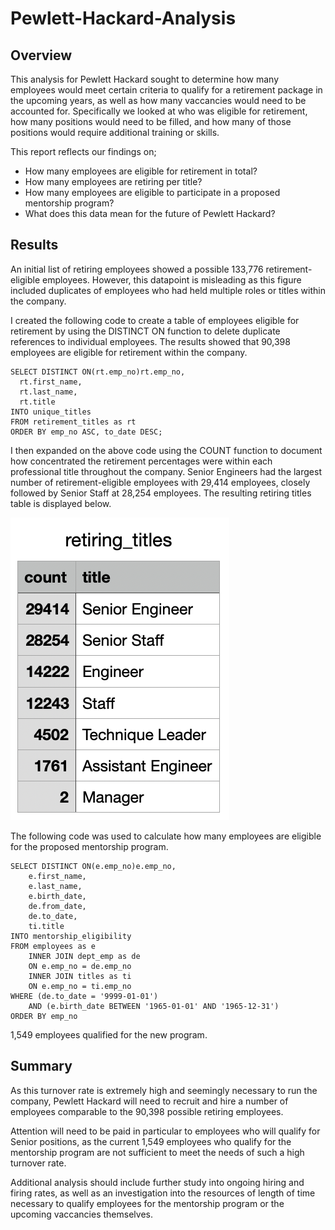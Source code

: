 # Pewlett-Hackard-Analysis

## Overview 

This analysis for Pewlett Hackard sought to determine how many employees would meet certain criteria to qualify for a retirement package in the upcoming years, as well as how many vaccancies would need to be accounted for. Specifically we looked at who was eligible for retirement, how many positions would need to be filled, and how many of those positions would require additional training or skills. 

This report reflects our findings on;
* How many employees are eligible for retirement in total?
* How many employees are retiring per title?
* How many employees are eligible to participate in a proposed mentorship program?
* What does this data mean for the future of Pewlett Hackard? 

## Results 

An initial list of retiring employees showed a possible 133,776 retirement-eligible employees. However, this datapoint is misleading as this figure included duplicates of employees who had held multiple roles or titles within the company. 

I created the following code to create a table of employees eligible for retirement by using the DISTINCT ON function to delete duplicate references to individual employees. The results showed that 90,398 employees are eligible for retirement within the company. 

```
SELECT DISTINCT ON(rt.emp_no)rt.emp_no, 
  rt.first_name, 
  rt.last_name, 
  rt.title
INTO unique_titles 
FROM retirement_titles as rt 
ORDER BY emp_no ASC, to_date DESC;
```
I then expanded on the above code using the COUNT function to document how concentrated the retirement percentages were within each professional title throughout the company. Senior Engineers had the largest number of retirement-eligible employees with 29,414 employees, closely followed by Senior Staff at 28,254 employees. The resulting retiring titles table is displayed below.    

![retirement screenshot](https://github.com/msprech/Pewlett-Hackard-Analysis/blob/af65e9d55b1ac92db1a366aa0c1dc27e6517dc05/Screen%20Shot%202021-10-21%20at%204.25.26%20PM.png)

The following code was used to calculate how many employees are eligible for the proposed mentorship program. 

```
SELECT DISTINCT ON(e.emp_no)e.emp_no,
	e.first_name, 
	e.last_name, 
	e.birth_date,
	de.from_date, 
	de.to_date, 
	ti.title
INTO mentorship_eligibility
FROM employees as e
	INNER JOIN dept_emp as de
	ON e.emp_no = de.emp_no
	INNER JOIN titles as ti
	ON e.emp_no = ti.emp_no
WHERE (de.to_date = '9999-01-01')
	AND (e.birth_date BETWEEN '1965-01-01' AND '1965-12-31')
ORDER BY emp_no
```
1,549 employees qualified for the new program. 


## Summary 

As this turnover rate is extremely high and seemingly necessary to run the company, Pewlett Hackard will need to recruit and hire a number of employees comparable to the 90,398 possible retiring employees. 

Attention will need to be paid in particular to employees who will qualify for Senior positions, as the current 1,549 employees who qualify for the mentorship program are not sufficient to meet the needs of such a high turnover rate. 

Additional analysis should include further study into ongoing hiring and firing rates, as well as an investigation into the resources of length of time necessary to qualify employees for the mentorship program or the upcoming vaccancies themselves. 
